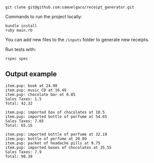 ```
git clone git@github.com:samuelgaco/receipt_generator.git
```

Commands to run the project locally:


```
bundle install
ruby main.rb
```

You can add new files to the `/inputs` folder to generate new receipts.


Run tests with:

```
rspec spec
```


## Output example

```
item.pvp: book at 24.98
item.pvp: music CD at 16.49
item.pvp: chocolate bar at 0.85
Sales Taxes: 1.5
Total: 42.32

item.pvp: imported box of chocolates at 10.5
item.pvp: imported bottle of perfume at 54.65
Sales Taxes: 7.65
Total: 65.15

item.pvp: imported bottle of perfume at 32.19
item.pvp: bottle of perfume at 20.89
item.pvp: packet of headache pills at 9.75
item.pvp: imported boxes of chocolates at 35.55
Sales Taxes: 7.9
Total: 98.38
```
